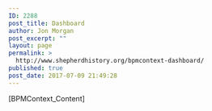 ```yaml
---
ID: 2288
post_title: Dashboard
author: Jon Morgan
post_excerpt: ""
layout: page
permalink: >
  http://www.shepherdhistory.org/bpmcontext-dashboard/
published: true
post_date: 2017-07-09 21:49:28
---
```

[BPMContext_Content]